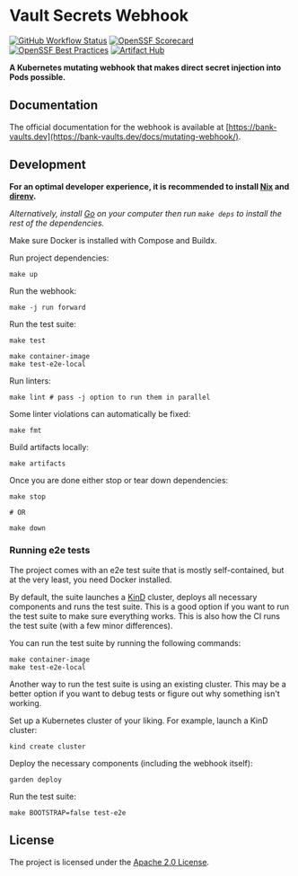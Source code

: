 # Vault Secrets Webhook

[![GitHub Workflow Status](https://img.shields.io/github/actions/workflow/status/bank-vaults/vault-secrets-webhook/ci.yaml?style=flat-square)](https://github.com/bank-vaults/vault-secrets-webhook/actions/workflows/ci.yaml)
[![OpenSSF Scorecard](https://api.securityscorecards.dev/projects/github.com/bank-vaults/vault-secrets-webhook/badge?style=flat-square)](https://api.securityscorecards.dev/projects/github.com/bank-vaults/vault-secrets-webhook)
[![OpenSSF Best Practices](https://www.bestpractices.dev/projects/7961/badge)](https://www.bestpractices.dev/projects/7961)
[![Artifact Hub](https://img.shields.io/endpoint?url=https://artifacthub.io/badge/repository/vault-secrets-webhook)](https://artifacthub.io/packages/search?repo=vault-secrets-webhook)

**A Kubernetes mutating webhook that makes direct secret injection into Pods possible.**

## Documentation

The official documentation for the webhook is available at [https://bank-vaults.dev](https://bank-vaults.dev/docs/mutating-webhook/).

## Development

**For an optimal developer experience, it is recommended to install [Nix](https://nixos.org/download.html) and [direnv](https://direnv.net/docs/installation.html).**

_Alternatively, install [Go](https://go.dev/dl/) on your computer then run `make deps` to install the rest of the dependencies._

Make sure Docker is installed with Compose and Buildx.

Run project dependencies:

```shell
make up
```

Run the webhook:

```shell
make -j run forward
```

Run the test suite:

```shell
make test

make container-image
make test-e2e-local
```

Run linters:

```shell
make lint # pass -j option to run them in parallel
```

Some linter violations can automatically be fixed:

```shell
make fmt
```

Build artifacts locally:

```shell
make artifacts
```

Once you are done either stop or tear down dependencies:

```shell
make stop

# OR

make down
```

### Running e2e tests

The project comes with an e2e test suite that is mostly self-contained,
but at the very least, you need Docker installed.

By default, the suite launches a [KinD](https://kind.sigs.k8s.io/) cluster, deploys all necessary components and runs the test suite.
This is a good option if you want to run the test suite to make sure everything works. This is also how the CI runs the test suite
(with a few minor differences).

You can run the test suite by running the following commands:

```shell
make container-image
make test-e2e-local
```

Another way to run the test suite is using an existing cluster.
This may be a better option if you want to debug tests or figure out why something isn't working.

Set up a Kubernetes cluster of your liking. For example, launch a KinD cluster:

```shell
kind create cluster
```

Deploy the necessary components (including the webhook itself):

```shell
garden deploy
```

Run the test suite:

```shell
make BOOTSTRAP=false test-e2e
```

## License

The project is licensed under the [Apache 2.0 License](LICENSE).
